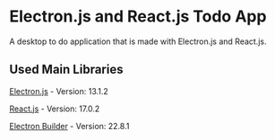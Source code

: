# Electron.js and React.js Todo App

A desktop to do application that is made with Electron.js and React.js.

## Used Main Libraries

[Electron.js](https://www.electronjs.org) - Version: 13.1.2

[React.js](https://reactjs.org) - Version: 17.0.2

[Electron Builder](https://www.electron.build) - Version: 22.8.1
